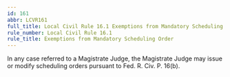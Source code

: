 ```yaml
---
id: 161
abbr: LCVR161
full_title: Local Civil Rule 16.1 Exemptions from Mandatory Scheduling Order
rule_number: Local Civil Rule 16.1
rule_title: Exemptions from Mandatory Scheduling Order
---
```


In any case referred to a Magistrate Judge, the Magistrate Judge may issue or modify scheduling
orders pursuant to Fed. R. Civ. P. 16(b).